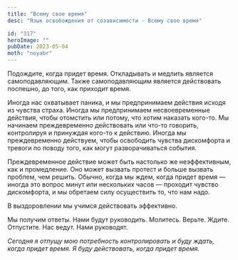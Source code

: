 ```yaml
---
title: "Всему свое время"
desc: "Язык освобождения от созависимости - Всему свое время"

id: "317"
heroImage: ""
pubDate: 2023-05-04
moth: "noyabr"
---
```


Подождите, когда придет время. Откладывать и медлить является самоподавляющим.
Также самоподавляющим является действовать поспешно, до того, как приходит
время.

Иногда нас охватывает паника, и мы предпринимаем действия исходя из чувства
страха. Иногда мы предпринимаем несвоевременные действия, чтобы отомстить или
потому, что хотим наказать кого-то. Мы начинаем преждевременно действовать или
что-то говорить, контролируя и принуждая кого-то к действию. Иногда мы
преждевременно действуем, чтобы освободить чувства дискомфорта и тревоги по
поводу того, как могут разворачиваться события.

Преждевременное действие может быть настолько же неэффективным, как и
промедление. Оно может вызвать протест и больше вызвать проблем, чем решить.
Обычно, когда мы ждем, когда придет время — иногда это вопрос минут или
нескольких часов — проходит чувство дискомфорта, и мы обретаем силу
осуществить то, что нам надо.

В выздоровлении мы учимся действовать эффективно.

Мы получим ответы. Нами будут руководить. Молитесь. Верьте. Ждите. Отпустите.
Нас ведут. Нами руководят.

_Сегодня_ _я_ _отпущу_ _мою_ _потребность_ _контролировать_ _и_ _буду_
_ждать,_ _когда_ _придет_ _время._ _Я_ _буду_ _действовать,_ _когда_ _придет_
_время._
